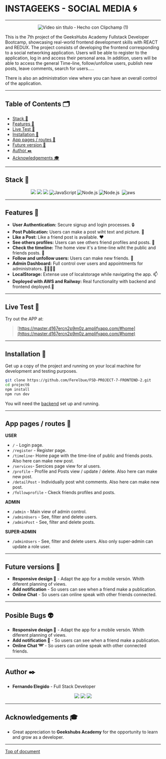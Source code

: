 # INSTAGEEKS - SOCIAL MEDIA :cyclone:
---
<div align="center">

![Vídeo sin título ‐ Hecho con Clipchamp (1)](https://github.com/Ferelbue/FSD-PROJECT-7-FRONTEND-2/assets/154675938/d144f3a0-ac7c-48af-87d9-eaefb9646e90)

 </div>

This is the 7th project of the GeeksHubs Academy Fullstack Developer Bootcamp, showcasing real-world frontend development skills with REACT and REDUX.
The project consists of developing the frontend corresponding to a social networking application.
Users will be able to register to the application, log in and access their personal area. In addition, users will be able to access the general Time-line, follow/unfollow users, publish new posts, leave comments, search for users.....

There is also an administration view where you can have an overall control of the application.

---

## Table of Contents 🗂️

- [Stack 🔧](#stack-wrench)
- [Features 🌟](#features-star2)
- [Live Test 📡](#live-test-satellite)
- [Installation 🚀](#installation-rocket)
- [App pages / routes 📑](#app-pages--routes-bookmark_tabs)
- [Future version 🔮](#future-versions-crystal_ball)
- [Author ✒️](#author-black_nib)
- [Acknowledgements 🎓](#acknowledgements-mortar_board)

---

## Stack :wrench:

<div align="center">
<img src="https://img.shields.io/badge/-React-61DAFB?style=for-the-badge&logo=react&logoColor=black">
<img src="https://img.shields.io/badge/-Redux-7D3C98?style=for-the-badge&logo=redux&logoColor=black">
<img src="https://img.shields.io/badge/-Vite-747bff?style=for-the-badge&logo=vite&logoColor=white">
<img src="https://img.shields.io/badge/JavaScript-E5E104?style=for-the-badge&logo=javascript&logoColor=black" alt="JavaScript" />
<img src="https://img.shields.io/badge/Node.js-339933?style=for-the-badge&logo=node.js&logoColor=white" alt="Node.js" />
<img src="https://img.shields.io/badge/bootstrap-8011F5?style=for-the-badge&logo=bootstrap&logoColor=white" alt="Node.js" />
<img src="https://img.shields.io/badge/railway-0B615E?style=for-the-badge&logo=railway&logoColor=white" alt="" />
<img src="https://img.shields.io/badge/AWS-F39C12?style=for-the-badge&logo=amazon&logoColor=white" alt="aws" />
 </div>

---

## Features :star2:

- **User Authentication:** Secure signup and login processes. 🔒
- **Post Publication:** Users can make a post wiht text and picture. 🌅
- **Like a Post:** Like a friend post is available. ❤️
- **See others profiles:** Users can see others friend profiles and posts. 👀
- **Check the timeline:** The home view it's a time-line wiht the public and friends posts. 📰
- **Follow and unfollow users:** Users can make new friends. 👫
- **Admin Dashboard:** Full control over users and appointments for administrators. 👩‍💼👨‍💼
- **LocalStorage:** Extense use of localstorage while navigating the app. 📫
- **Deployed with AWS and Railway:** Real functionality with backend and frontend deployed.📡

---

## Live Test :satellite:

Try out the APP at:

> [https://master.d167ercn2p9m0z.amplifyapp.com/#home](https://master.d167ercn2p9m0z.amplifyapp.com/#home)

---

## Installation :rocket:

Get up a copy of the project and running on your local machine for development and testing purposes.

```sh
git clone https://github.com/Ferelbue/FSD-PROJECT-7-FRONTEND-2.git
cd project6
npm install
npm run dev
```

You will need the [backend](https://github.com/Ferelbue/FSD-PROJECT-5-BACKEND-2.git) set up and running.

---

## App pages / routes :bookmark_tabs:

**USER**
- `/` - Login page.
- `/register` - Register page.
- `/timeline`- Home page with the time-line of public and friends posts. Also here can make new post.
- `/services`- Sercices page view for al users.
- `/profile` - Profile and Posts view / update / delete. Also here can make new post.
- `/detailPost` - Individually post whit comments. Also here can make new post.
- `/followprofile` - Ckeck friends profiles and posts.

**ADMIN**

- `/admin` - Main view of admin control.
- `/adminUsers` - See, filter and delete users.
- `/adminPost` - See, filter and delete posts.

**SUPER-ADMIN**

- `/adminUsers` - See, filter and delete users. Also only super-admin can update a role user.

---

## Future versions :crystal_ball:

- **Responsive design 📱** - Adapt the app for a mobile versón. Whith diferent planning of views.
- **Add notification** - So users can see when a friend make a publication.
- **Online Chat** - So users can online speak with other friends connected.

---


## Posible Bugs :alien:

- **Responsive design 📱** - Adapt the app for a mobile versón. Whith diferent planning of views.
- **Add notification 🔔** - So users can see when a friend make a publication.
- **Online Chat ➿** - So users can online speak with other connected friends.

---

## Author :black_nib:

- **Fernando Elegido** - Full Stack Developer

<div align="center">
<a href="https://github.com/ferelbue" target="_blank"><img src="https://img.shields.io/badge/github-24292F?style=for-the-badge&logo=github&logoColor=white" target="_blank"></a> 
<a href = "mailto:ferelbue@gmail.com"><img src="https://img.shields.io/badge/Gmail-C6362C?style=for-the-badge&logo=gmail&logoColor=white" target="_blank"></a>
<a href="https://www.linkedin.com/in/fernando-elegido" target="_blank"><img src="https://img.shields.io/badge/-LinkedIn-%230077B5?style=for-the-badge&logo=linkedin&logoColor=white" target="_blank"></a> 
</div>

---

## Acknowledgements :mortar_board:

- Great appreciation to **Geekshubs Academy** for the opportunity to learn and grow as a developer.

---

[Top of document](#sorry-mom---tattoo-studio-black_nib)
